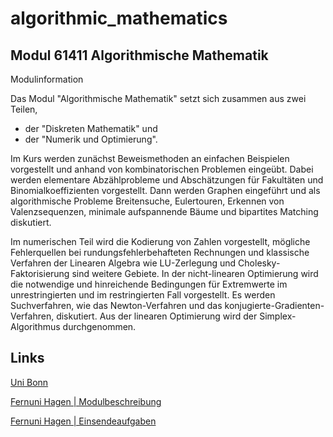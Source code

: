 # algorithmic_mathematics

## Modul 61411 Algorithmische Mathematik

Modulinformation

Das Modul "Algorithmische Mathematik" setzt sich zusammen aus zwei Teilen, 

* der "Diskreten Mathematik" und 
* der "Numerik und Optimierung". 

Im Kurs werden zunächst Beweismethoden an einfachen Beispielen vorgestellt und anhand von kombinatorischen Problemen eingeübt. Dabei werden elementare Abzählprobleme und Abschätzungen für Fakultäten und Binomialkoeffizienten vorgestellt. Dann werden Graphen eingeführt und als algorithmische Probleme Breitensuche, Eulertouren, Erkennen von Valenzsequenzen, minimale aufspannende Bäume und bipartites Matching diskutiert.

Im numerischen Teil wird die Kodierung von Zahlen vorgestellt, mögliche Fehlerquellen bei rundungsfehlerbehafteten Rechnungen und klassische Verfahren der Linearen Algebra wie LU-Zerlegung und Cholesky-Faktorisierung sind weitere Gebiete. In der nicht-linearen Optimierung wird die notwendige und hinreichende Bedingungen für Extremwerte im unrestringierten und im restringierten Fall vorgestellt. Es werden Suchverfahren, wie das Newton-Verfahren und das konjugierte-Gradienten-Verfahren, diskutiert. Aus der linearen Optimierung wird der Simplex-Algorithmus durchgenommen.


## Links

[Uni Bonn](https://ins.uni-bonn.de/media/public/courses/SS18/algorithmische-mathematik-ii/Blatt2.pdf?pk=203)

[Fernuni Hagen | Modulbeschreibung](https://www.fernuni-hagen.de/mi/studium/module/alg_math.shtml)

[Fernuni Hagen | Einsendeaufgaben](https://vu.fernuni-hagen.de/lvuweb/lvu/file/FeU/Mathematik/2020SS/01142/oeffentlich/01142.html)
